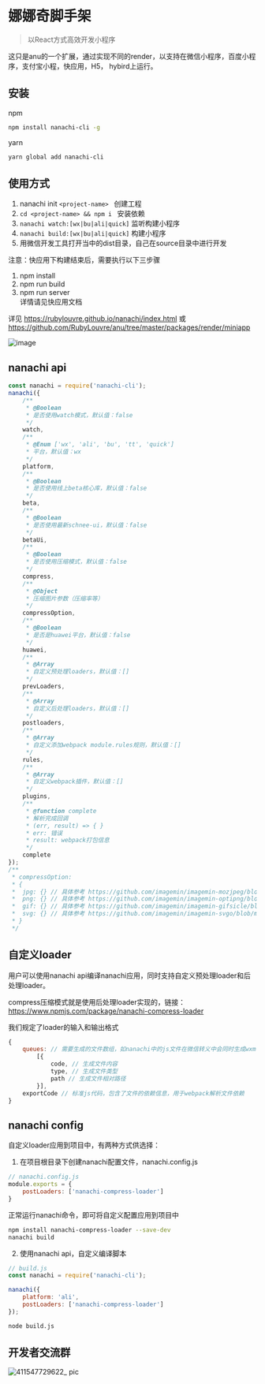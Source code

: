# 娜娜奇脚手架

> 以React方式高效开发小程序

这只是anu的一个扩展，通过实现不同的render，以支持在微信小程序，百度小程序，支付宝小程，快应用，H5， hybird上运行。

## 安装

npm
```sh
npm install nanachi-cli -g
```

yarn
```sh
yarn global add nanachi-cli
```

## 使用方式
1. nanachi init `<project-name> ` 创建工程<br />
2. `cd <project-name> && npm i ` 安装依赖<br />
3. `nanachi watch:[wx|bu|ali|quick]` 监听构建小程序<br />
4. `nanachi build:[wx|bu|ali|quick]` 构建小程序<br />
5. 用微信开发工具打开当中的dist目录，自己在source目录中进行开发<br />

注意：快应用下构建结束后，需要执行以下三步骤
1. npm install <br />
2. npm run build <br />
3. npm run server <br />
详情请见快应用文档

详见 https://rubylouvre.github.io/nanachi/index.html 或  https://github.com/RubyLouvre/anu/tree/master/packages/render/miniapp

![image](https://user-images.githubusercontent.com/190846/45038189-53f44a80-b093-11e8-9ecb-a4080f21b262.png)

## nanachi api
```javascript
const nanachi = require('nanachi-cli');
nanachi({
    /**
     * @Boolean
     * 是否使用watch模式，默认值：false
     */
    watch,
    /**
     * @Enum ['wx', 'ali', 'bu', 'tt', 'quick']
     * 平台，默认值：wx
     */
    platform,
    /**
     * @Boolean
     * 是否使用线上beta核心库，默认值：false
     */
    beta,
    /**
     * @Boolean
     * 是否使用最新schnee-ui，默认值：false
     */
    betaUi,
    /**
     * @Boolean
     * 是否使用压缩模式，默认值：false
     */
    compress,
    /**
     * @Object
     * 压缩图片参数（压缩率等）
     */
    compressOption,
    /**
     * @Boolean
     * 是否是huawei平台，默认值：false
     */
    huawei,
    /**
     * @Array
     * 自定义预处理loaders，默认值：[]
     */
    prevLoaders,
    /**
     * @Array
     * 自定义后处理loaders，默认值：[]
     */
    postloaders,
    /**
     * @Array
     * 自定义添加webpack module.rules规则，默认值：[]
     */
    rules,
    /**
     * @Array
     * 自定义webpack插件，默认值：[]
     */
    plugins,
    /**
     * @function complete
     * 解析完成回调
     * (err, result) => { }
     * err: 错误
     * result: webpack打包信息
     */ 
    complete
});
/**
 * compressOption:
 * {
 *  jpg: {} // 具体参考 https://github.com/imagemin/imagemin-mozjpeg/blob/master/readme.md
 *  png: {} // 具体参考 https://github.com/imagemin/imagemin-optipng/blob/master/readme.md
 *  gif: {} // 具体参考 https://github.com/imagemin/imagemin-gifsicle/blob/master/readme.md
 *  svg: {} // 具体参考 https://github.com/imagemin/imagemin-svgo/blob/master/readme.md
 * }
 */
```

## 自定义loader

用户可以使用nanachi api编译nanachi应用，同时支持自定义预处理loader和后处理loader。

compress压缩模式就是使用后处理loader实现的，链接：https://www.npmjs.com/package/nanachi-compress-loader

我们规定了loader的输入和输出格式

```javascript
{
    queues: // 需要生成的文件数组，如nanachi中的js文件在微信转义中会同时生成wxml和js文件还有可能生成json文件
        [{
            code, // 生成文件内容
            type, // 生成文件类型
            path // 生成文件相对路径
        }],
    exportCode // 标准js代码，包含了文件的依赖信息，用于webpack解析文件依赖
}
```

## nanachi config

自定义loader应用到项目中，有两种方式供选择：

1. 在项目根目录下创建nanachi配置文件，nanachi.config.js
```javascript
// nanachi.config.js
module.exports = {
    postLoaders: ['nanachi-compress-loader']
}
```
正常运行nanachi命令，即可将自定义配置应用到项目中
```sh
npm install nanachi-compress-loader --save-dev
nanachi build
```

2. 使用nanachi api，自定义编译脚本
```javascript
// build.js
const nanachi = require('nanachi-cli');

nanachi({
    platform: 'ali',
    postLoaders: ['nanachi-compress-loader']
});
```
```sh
node build.js
```

## 开发者交流群
![411547729622_ pic](https://user-images.githubusercontent.com/16398401/52927213-5cf08400-3374-11e9-9f54-ccbad8b61ea7.jpeg)
